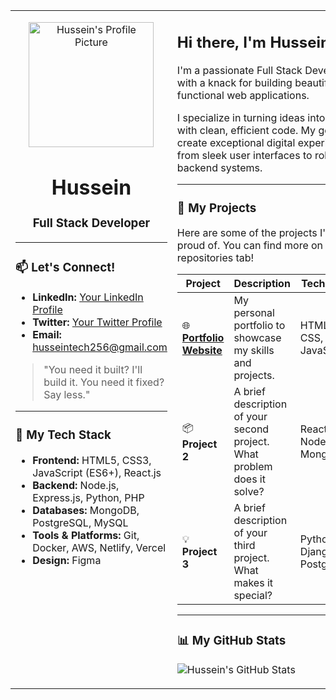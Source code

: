 <table width="100%">
<tr>
<td width="35%" valign="top">

<p align="center">
  <img src="https://github.com/Hussein-dev256.png" alt="Hussein's Profile Picture" width="200px">
</p>

<h1 align="center">Hussein</h1>
<h3 align="center">Full Stack Developer</h3>

---

### 📫 Let's Connect!

- **LinkedIn:** [Your LinkedIn Profile](https://linkedin.com/in/www.linkedin.com/in/hussein-hussein-7a8a2436b)
- **Twitter:** [Your Twitter Profile](https://twitter.com/codeBy_Hussein
)
- **Email:** husseintech256@gmail.com

> "You need it built? I'll build it. You need it fixed? Say less."

---

### 🚀 My Tech Stack

-   **Frontend:** HTML5, CSS3, JavaScript (ES6+), React.js
-   **Backend:** Node.js, Express.js, Python, PHP
-   **Databases:** MongoDB, PostgreSQL, MySQL
-   **Tools & Platforms:** Git, Docker, AWS, Netlify, Vercel
-   **Design:** Figma

</td>
<td width="65%" valign="top">

## Hi there, I'm Hussein 👋

I'm a passionate Full Stack Developer with a knack for building beautiful and functional web applications.

I specialize in turning ideas into reality with clean, efficient code. My goal is to create exceptional digital experiences, from sleek user interfaces to robust backend systems.

---

### 🔧 My Projects

Here are some of the projects I'm proud of. You can find more on my repositories tab!

| Project                                                      | Description                                                                 | Tech Stack                               |
| ------------------------------------------------------------ | --------------------------------------------------------------------------- | ---------------------------------------- |
| 🌐 **[Portfolio Website](https://github.com/Hussein-dev256/portfolio-website)** | My personal portfolio to showcase my skills and projects.                 | HTML, CSS, JavaScript                    |
| 📦 **Project 2**                                             | A brief description of your second project. What problem does it solve?     | React, Node.js, MongoDB                  |
| 💡 **Project 3**                                             | A brief description of your third project. What makes it special?           | Python, Django, PostgreSQL             |

---

### 📊 My GitHub Stats

![Hussein's GitHub Stats](https://github-readme-stats.vercel.app/api?username=Hussein-dev256&show_icons=true&theme=radical&layout=compact)

</td>
</tr>
</table>

